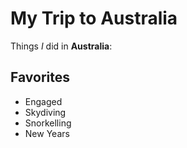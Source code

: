 # My Trip to Australia

Things *I* did in **Australia**:

## Favorites
- Engaged
- Skydiving
- Snorkelling
- New Years
